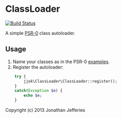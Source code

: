 ClassLoader
===========

[![Build Status](https://travis-ci.org/jjok/ClassLoader.png)](https://travis-ci.org/jjok/ClassLoader)

A simple [PSR-0](https://github.com/php-fig/fig-standards/blob/master/accepted/PSR-0.md) class autoloader.

Usage
-----

1. Name your classes as in the PSR-0 [examples](https://github.com/php-fig/fig-standards/blob/master/accepted/PSR-0.md#examples). 
2. Register the autoloader:

```php
	try {
		jjok\ClassLoader\ClassLoader::register();
	}
	catch(Exception $e) {
		echo $e;
	}
```

Copyright (c) 2013 Jonathan Jefferies
